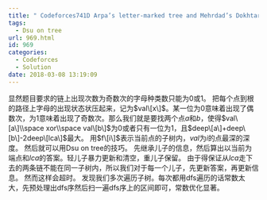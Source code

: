 ```yaml
---
title: " Codeforces741D Arpa’s letter-marked tree and Mehrdad’s Dokhtar-kosh paths\t\t"
tags:
  - Dsu on tree
url: 969.html
id: 969
categories:
  - Codeforces
  - Solution
date: 2018-03-08 13:19:09
---
```


显然题目要求的链上出现次数为奇数次的字母种类数只能为$0$或$1$。 把每个点到根的路径上字母的出现状态状压起来，记为$val\[x\]$。某一位为$0$意味着出现了偶数次，为$1$意味着出现了奇数次。那么我们就是要找两个点$a$和$b$，使得$val\[a\]\\space xor\\space val\[b\]$为$0$或者只有一位为$1$，且$deep\[a\]+deep\[b\]-2deep\[lca\]$最大。 用$f\[i\]$表示当前点的子树内，$val$为$i$的点最深的深度。 然后就可以用Dsu on tree的技巧。 先继承儿子的信息，然后算出以当前为端点和$lca$的答案。轻儿子暴力更新和清空，重儿子保留。 由于得保证从$lca$走下去的两条链不能在同一子树内，所以我们对于每一个儿子，先更新答案，再更新信息。 然而这样会超时。 发现我们多次遍历子树。每次都用dfs遍历的话常数太大，先预处理出dfs序然后扫一遍dfs序上的区间即可，常数优化显著。